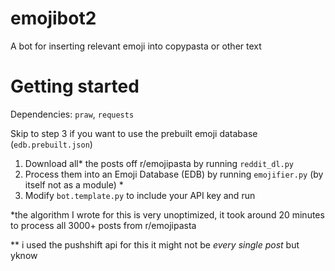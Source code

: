 # emojibot2
A bot for inserting relevant emoji into copypasta or other text

# Getting started

Dependencies: `praw`, `requests`

Skip to step 3 if you want to use the prebuilt emoji database (`edb.prebuilt.json`)

1. Download all* the posts off r/emojipasta by running `reddit_dl.py`
2. Process them into an Emoji Database (EDB) by running `emojifier.py` (by itself not as a module) *
3. Modify `bot.template.py` to include your API key and run


*the algorithm I wrote for this is very unoptimized, it took around 20 minutes to process all 3000+ posts from r/emojipasta

** i used the pushshift api for this it might not be *every single post* but yknow